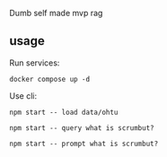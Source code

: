 Dumb self made mvp rag

## usage

Run services:

```
docker compose up -d
```

Use cli:

```
npm start -- load data/ohtu
```

```
npm start -- query what is scrumbut?
```

```
npm start -- prompt what is scrumbut?
```

